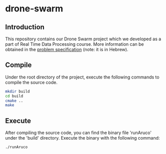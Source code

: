 # drone-swarm

## Introduction

This repository contains our Drone Swarm project which we developed as a part of Real Time Data Processing course. More information can be obtained in the [problem specification](ProblemSpecification.pdf) (note: it is in Hebrew).

## Compile

Under the root directory of the project, execute the following commands to compile the source code.

```zsh
mkdir build
cd build
cmake ..
make
```

## Execute

After compiling the source code, you can find the binary file 'runAruco' under the 'build' directory.
Execute the binary with the following command:

```zsh
./runAruco
```
